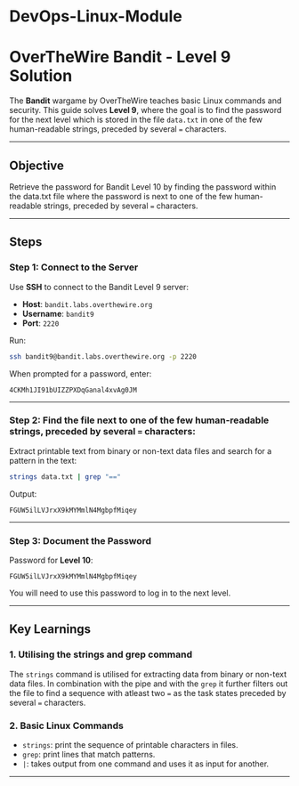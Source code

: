 # DevOps-Linux-Module

# OverTheWire Bandit - Level 9 Solution

The **Bandit** wargame by OverTheWire teaches basic Linux commands and security. This guide solves **Level 9**, where the goal is to find the password for the next level which is stored in the file `data.txt` in one of the few human-readable strings, preceded by several `=` characters.

---

## Objective
Retrieve the password for Bandit Level 10 by finding the password within the data.txt file where the password is next to one of the few human-readable strings, preceded by several `=` characters.

---

## Steps

### Step 1: Connect to the Server
Use **SSH** to connect to the Bandit Level 9 server:
- **Host**: `bandit.labs.overthewire.org`
- **Username**: `bandit9`
- **Port**: `2220`

Run:
```bash
ssh bandit9@bandit.labs.overthewire.org -p 2220
```

When prompted for a password, enter:
```
4CKMh1JI91bUIZZPXDqGanal4xvAg0JM
```

---

### Step 2: Find the file next to one of the few human-readable strings, preceded by several `=` characters:
Extract printable text from binary or non-text data files and search for a pattern in the text:
```bash
strings data.txt | grep "=="
```

Output:
```
FGUW5ilLVJrxX9kMYMmlN4MgbpfMiqey
```

---

### Step 3: Document the Password
Password for **Level 10**:
```
FGUW5ilLVJrxX9kMYMmlN4MgbpfMiqey
```

You will need to use this password to log in to the next level.

---

## Key Learnings
### 1. **Utilising the strings and grep command**
The `strings` command is utilised for extracting data from binary or non-text data files. In combination with the pipe and with the `grep` it further filters out the file to find a sequence with atleast two `=` as the task states preceded by several `=` characters.


### 2. **Basic Linux Commands**
- `strings`: print the sequence of printable characters in files.
- `grep`: print lines that match patterns.
- `|`: takes output from one command and uses it as input for another.
---
